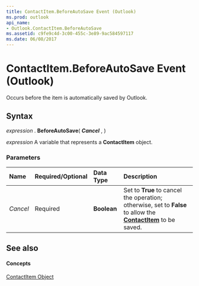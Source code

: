 ```yaml
---
title: ContactItem.BeforeAutoSave Event (Outlook)
ms.prod: outlook
api_name:
- Outlook.ContactItem.BeforeAutoSave
ms.assetid: c9fe9c4d-3c00-455c-3e89-9ac584597117
ms.date: 06/08/2017
---
```



# ContactItem.BeforeAutoSave Event (Outlook)

Occurs before the item is automatically saved by Outlook.


## Syntax

 _expression_ . **BeforeAutoSave**( **_Cancel_** , )

 _expression_ A variable that represents a **ContactItem** object.


### Parameters



|**Name**|**Required/Optional**|**Data Type**|**Description**|
|:-----|:-----|:-----|:-----|
| _Cancel_|Required| **Boolean**|Set to  **True** to cancel the operation; otherwise, set to **False** to allow the **[ContactItem](Outlook.ContactItem.md)** to be saved.|

## See also


#### Concepts


[ContactItem Object](Outlook.ContactItem.md)

